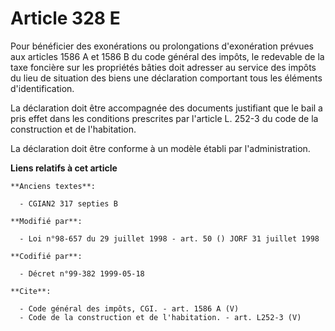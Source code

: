 # Article 328 E

Pour bénéficier des exonérations ou prolongations d'exonération prévues aux articles 1586 A et 1586 B du code général des
impôts, le redevable de la taxe foncière sur les propriétés bâties doit adresser au service des impôts du lieu de situation
des biens une déclaration comportant tous les éléments d'identification. 

La déclaration doit être accompagnée des documents justifiant que le bail a pris effet dans les conditions prescrites par
l'article L. 252-3 du code de la construction et de l'habitation. 

La déclaration doit être conforme à un modèle établi par l'administration.

**Liens relatifs à cet article**

	**Anciens textes**:

	  - CGIAN2 317 septies B

	**Modifié par**:

	  - Loi n°98-657 du 29 juillet 1998 - art. 50 () JORF 31 juillet 1998

	**Codifié par**:

	  - Décret n°99-382 1999-05-18

	**Cite**:

	  - Code général des impôts, CGI. - art. 1586 A (V)
	  - Code de la construction et de l'habitation. - art. L252-3 (V)
